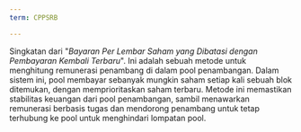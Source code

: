 ```yaml
---
term: CPPSRB

---
```

Singkatan dari "*Bayaran Per Lembar Saham yang Dibatasi dengan Pembayaran Kembali Terbaru*". Ini adalah sebuah metode untuk menghitung remunerasi penambang di dalam pool penambangan. Dalam sistem ini, pool membayar sebanyak mungkin saham setiap kali sebuah blok ditemukan, dengan memprioritaskan saham terbaru. Metode ini memastikan stabilitas keuangan dari pool penambangan, sambil menawarkan remunerasi berbasis tugas dan mendorong penambang untuk tetap terhubung ke pool untuk menghindari lompatan pool.